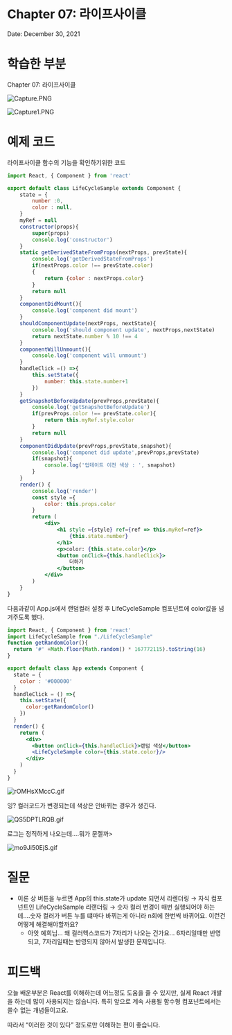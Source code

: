 # Chapter 07: 라이프사이클

Date: December 30, 2021

# 학습한 부분

Chapter 07: 라이프사이클

![Capture.PNG](Chapter%2007%20%E1%84%85%E1%85%A1%E1%84%8B%E1%85%B5%E1%84%91%E1%85%B3%E1%84%89%E1%85%A1%E1%84%8B%E1%85%B5%E1%84%8F%E1%85%B3%E1%86%AF%20056568cf77144a5490b16bab7b04291d/Capture.png)

![Capture1.PNG](Chapter%2007%20%E1%84%85%E1%85%A1%E1%84%8B%E1%85%B5%E1%84%91%E1%85%B3%E1%84%89%E1%85%A1%E1%84%8B%E1%85%B5%E1%84%8F%E1%85%B3%E1%86%AF%20056568cf77144a5490b16bab7b04291d/Capture1.png)

# 예제 코드

라이프사이클 함수의 기능을 확인하기위한 코드

```jsx
import React, { Component } from 'react'

export default class LifeCycleSample extends Component {
	state = {
		number :0,
		color : null,
	}
	myRef = null
	constructor(props){
		super(props)
		console.log('constructor')
	}
	static getDerivedStateFromProps(nextProps, prevState){
		console.log('getDerivedStateFromProps')
		if(nextProps.color !== prevState.color)
		{
			return {color : nextProps.color}
		}
		return null
	}
	componentDidMount(){
		console.log('component did mount')
	}
	shouldComponentUpdate(nextProps, nextState){
		console.log('should component update', nextProps,nextState)
		return nextState.number % 10 !== 4
	}
	componentWillUnmount(){
		console.log('component will unmount')
	}
	handleClick =() =>{
		this.setState({
			number: this.state.number+1
		})
	}
	getSnapshotBeforeUpdate(prevProps,prevState){
		console.log('getSnapshotBeforeUpdate')
		if(prevProps.color !== prevState.color){
			return this.myRef.style.color
		}
		return null
	}
	componentDidUpdate(prevProps,prevState,snapshot){
		console.log('componet did update',prevProps,prevState)
		if(snapshot){
			console.log('업데이트 이전 색상 : ', snapshot)
		}
	}
	render() {
		console.log('render')
		const style ={
			color: this.props.color
		}
		return (
			<div>
				<h1 style ={style} ref={ref => this.myRef=ref}>
					{this.state.number}
				</h1>
				<p>color: {this.state.color}</p>
				<button onClick={this.handleClick}>
					더하기
				</button>
			</div>
		)
	}
}
```

다음과같이 App.js에서 랜덤컬러 설정 후 LifeCycleSample 컴포넌트에 color값을 넘겨주도록 했다.

```jsx
import React, { Component } from 'react'
import LifeCycleSample from "./LifeCycleSample"
function getRandomColor(){
  return '#' +Math.floor(Math.random() * 167772115).toString(16)
}

export default class App extends Component {
  state = {
    color : '#000000'
  }
  handleClick = () =>{
    this.setState({
      color:getRandomColor()
    })
  }
  render() {
    return (
      <div>
        <button onClick={this.handleClick}>랜덤 색상</button>
        <LifeCycleSample color={this.state.color}/>
      </div>
    )
  }
}
```

![rOMHsXMccC.gif](Chapter%2007%20%E1%84%85%E1%85%A1%E1%84%8B%E1%85%B5%E1%84%91%E1%85%B3%E1%84%89%E1%85%A1%E1%84%8B%E1%85%B5%E1%84%8F%E1%85%B3%E1%86%AF%20056568cf77144a5490b16bab7b04291d/rOMHsXMccC.gif)

잉? 컬러코드가 변경되는데 색상은 안바뀌는 경우가 생긴다.

![QS5DPTLRQB.gif](Chapter%2007%20%E1%84%85%E1%85%A1%E1%84%8B%E1%85%B5%E1%84%91%E1%85%B3%E1%84%89%E1%85%A1%E1%84%8B%E1%85%B5%E1%84%8F%E1%85%B3%E1%86%AF%20056568cf77144a5490b16bab7b04291d/QS5DPTLRQB.gif)

로그는 정직하게 나오는데....뭐가 문젤까>

![mo9Ji50EjS.gif](Chapter%2007%20%E1%84%85%E1%85%A1%E1%84%8B%E1%85%B5%E1%84%91%E1%85%B3%E1%84%89%E1%85%A1%E1%84%8B%E1%85%B5%E1%84%8F%E1%85%B3%E1%86%AF%20056568cf77144a5490b16bab7b04291d/mo9Ji50EjS.gif)

# 질문

- 이론 상 버튼을 누르면 App의 this.state가 update 되면서 리렌더링 → 자식 컴포넌트인 LifeCycleSample 리랜더링 → 숫자 컬러 변경이 매번 실행되어야 하는데....숫자 컬러가 버튼 누를 떄마다 바뀌는게 아니라 n회에 한번씩 바뀌어요. 이런건 어떻게 해결해야할까요?
    - 아앗 예희님... 왜 컬러헥스코드가 7자리가 나오는 건가요... 6자리일때만 반영되고, 7자리일때는 반영되지 않아서 발생한 문제입니다.

# 피드백

오늘 배운부분은 React를 이해하는데 어느정도 도움을 줄 수 있지만, 실제 React 개발을 하는데 많이 사용되지는 않습니다. 특히 앞으로 계속 사용될 함수형 컴포넌트에서는 쓸수 없는 개념들이고요.

따라서 “이러한 것이 있다” 정도로만 이해하는 편이 좋습니다.